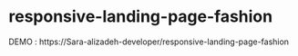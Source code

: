 # responsive-landing-page-fashion

DEMO : https://Sara-alizadeh-developer/responsive-landing-page-fashion
